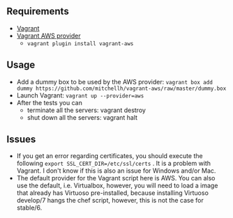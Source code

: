 ## Requirements ##

- [Vagrant](https://www.vagrantup.com/)
- [Vagrant AWS provider](https://github.com/mitchellh/vagrant-aws)
    - `vagrant plugin install vagrant-aws`

## Usage ##

- Add a dummy box to be used by the AWS provider: `vagrant box add dummy https://github.com/mitchellh/vagrant-aws/raw/master/dummy.box`
- Launch Vagrant: `vagrant up --provider=aws`
- After the tests you can
    - terminate all the servers: vagrant destroy
    - shut down all the servers: vagrant halt

## Issues ##
- If you get an error regarding certificates, you should execute the following `export SSL_CERT_DIR=/etc/ssl/certs` . It is a problem with Vagrant. I don't know if this is also an issue for Windows and/or Mac.
- The default provider for the Vagrant script here is AWS. You can also use the default, i.e. Virtualbox, however, you will need to load a image that already has Virtuoso pre-installed, because installing Virtuoso develop/7 hangs the chef script, however, this is not the case for stable/6.
